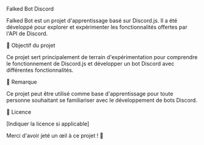 Falked Bot Discord

Falked Bot est un projet d'apprentissage basé sur Discord.js. Il a été développé pour explorer et expérimenter les fonctionnalités offertes par l'API de Discord.

🎯 Objectif du projet

Ce projet sert principalement de terrain d'expérimentation pour comprendre le fonctionnement de Discord.js et développer un bot Discord avec différentes fonctionnalités.

📌 Remarque

Ce projet peut être utilisé comme base d'apprentissage pour toute personne souhaitant se familiariser avec le développement de bots Discord.

📜 Licence

[Indiquer la licence si applicable]

Merci d'avoir jeté un œil à ce projet ! 🚀

